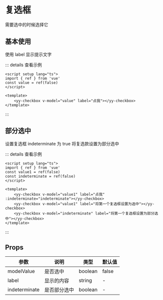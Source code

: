 <script setup lang="ts">
import { ref } from 'vue'

const value = ref(false)

const value1 = ref(false)
const indeterminate = ref(false)
</script>

# 复选框

<yy-p>需要选中的时候选择它</yy-p>

## 基本使用

<yy-p>使用 <yy-text code>label</yy-text> 显示提示文字</yy-p>

<yy-checkbox v-model="value" label="点我"></yy-checkbox>

::: details 查看示例

```vue
<script setup lang="ts">
import { ref } from 'vue'
const value = ref(false)
</script>

<template>
	<yy-checkbox v-model="value" label="点我"></yy-checkbox>
</template>
```

:::

## 部分选中

<yy-p>设置复选框 <yy-text code>indeterminate</yy-text> 为 <yy-text code>true</yy-text> 将复选款设置为部分选中</yy-p>

<yy-flex>
  <yy-checkbox v-model="value1" label="点我" :indeterminate="indeterminate"></yy-checkbox>
  <yy-checkbox v-model="value1" label="将第一个复选框设置为选中"></yy-checkbox>
  <yy-checkbox v-model="indeterminate" label="将第一个复选框设置为部分选中"></yy-checkbox>
</yy-flex>

::: details 查看示例

```vue
<script setup lang="ts">
import { ref } from 'vue'
const value1 = ref(false)
const indeterminate = ref(false)
</script>

<template>
	<yy-checkbox v-model="value1" label="点我" :indeterminate="indeterminate"></yy-checkbox>
	<yy-checkbox v-model="value1" label="将第一个复选框设置为选中"></yy-checkbox>
	<yy-checkbox v-model="indeterminate" label="将第一个复选框设置为部分选中"></yy-checkbox>
</template>
```

:::

## Props

| 参数          | 说明         | 类型    | 默认值 |
| ------------- | ------------ | ------- | ------ |
| modelValue    | 是否选中     | boolean | false  |
| label         | 显示的内容   | string  | -      |
| indeterminate | 是否部分选中 | boolean | -      |
